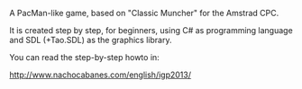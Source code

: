 A PacMan-like game, based on "Classic Muncher" for the Amstrad CPC.

It is created step by step, for beginners, using C# as programming language and SDL (+Tao.SDL) as the graphics library.

You can read the step-by-step howto in:

http://www.nachocabanes.com/english/igp2013/